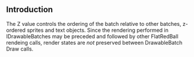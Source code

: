 ## Introduction

The Z value controls the ordering of the batch relative to other batches, z-ordered sprites and text objects. Since the rendering performed in IDrawableBatches may be preceded and followed by other FlatRedBall rendeing calls, render states are *not* preserved between DrawableBatch Draw calls.
